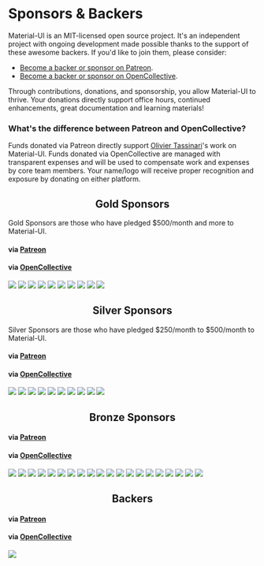 # Sponsors & Backers

Material-UI is an MIT-licensed open source project. It's an independent project with ongoing development made possible thanks to the support of these awesome backers. If you'd like to join them, please consider:
- [Become a backer or sponsor on Patreon](https://www.patreon.com/oliviertassinari).
- [Become a backer or sponsor on OpenCollective](https://opencollective.com/material-ui).

Through contributions, donations, and sponsorship, you allow Material-UI to thrive.
Your donations directly support office hours, continued enhancements, great documentation and learning materials!

### What's the difference between Patreon and OpenCollective?

Funds donated via Patreon directly support [Olivier Tassinari](https://github.com/oliviertassinari)'s work on Material-UI.
Funds donated via OpenCollective are managed with transparent expenses and will be used to compensate work and expenses by core team members.
Your name/logo will receive proper recognition and exposure by donating on either platform.

<h2 align="center">Gold Sponsors</h2>

Gold Sponsors are those who have pledged $500/month and more to Material-UI.

#### via [Patreon](https://www.patreon.com/oliviertassinari)

#### via [OpenCollective](https://opencollective.com/material-ui)

<a href="https://opencollective.com/material-ui/tiers/gold-sponsors/0/website" target="_blank"><img src="https://opencollective.com/material-ui/tiers/gold-sponsors/0/avatar.svg"></a>
<a href="https://opencollective.com/material-ui/tiers/gold-sponsors/1/website" target="_blank"><img src="https://opencollective.com/material-ui/tiers/gold-sponsors/1/avatar.svg"></a>
<a href="https://opencollective.com/material-ui/tiers/gold-sponsors/2/website" target="_blank"><img src="https://opencollective.com/material-ui/tiers/gold-sponsors/2/avatar.svg"></a>
<a href="https://opencollective.com/material-ui/tiers/gold-sponsors/3/website" target="_blank"><img src="https://opencollective.com/material-ui/tiers/gold-sponsors/3/avatar.svg"></a>
<a href="https://opencollective.com/material-ui/tiers/gold-sponsors/4/website" target="_blank"><img src="https://opencollective.com/material-ui/tiers/gold-sponsors/4/avatar.svg"></a>
<a href="https://opencollective.com/material-ui/tiers/gold-sponsors/5/website" target="_blank"><img src="https://opencollective.com/material-ui/tiers/gold-sponsors/5/avatar.svg"></a>
<a href="https://opencollective.com/material-ui/tiers/gold-sponsors/6/website" target="_blank"><img src="https://opencollective.com/material-ui/tiers/gold-sponsors/6/avatar.svg"></a>
<a href="https://opencollective.com/material-ui/tiers/gold-sponsors/7/website" target="_blank"><img src="https://opencollective.com/material-ui/tiers/gold-sponsors/7/avatar.svg"></a>
<a href="https://opencollective.com/material-ui/tiers/gold-sponsors/8/website" target="_blank"><img src="https://opencollective.com/material-ui/tiers/gold-sponsors/8/avatar.svg"></a>
<a href="https://opencollective.com/material-ui/tiers/gold-sponsors/9/website" target="_blank"><img src="https://opencollective.com/material-ui/tiers/gold-sponsors/9/avatar.svg"></a>

<h2 align="center">Silver Sponsors</h2>

Silver Sponsors are those who have pledged $250/month to $500/month to Material-UI.

#### via [Patreon](https://www.patreon.com/oliviertassinari)

#### via [OpenCollective](https://opencollective.com/material-ui)

<a href="https://opencollective.com/material-ui/tiers/silver-sponsors/0/website" target="_blank"><img src="https://opencollective.com/material-ui/tiers/silver-sponsors/0/avatar.svg"></a>
<a href="https://opencollective.com/material-ui/tiers/silver-sponsors/1/website" target="_blank"><img src="https://opencollective.com/material-ui/tiers/silver-sponsors/1/avatar.svg"></a>
<a href="https://opencollective.com/material-ui/tiers/silver-sponsors/2/website" target="_blank"><img src="https://opencollective.com/material-ui/tiers/silver-sponsors/2/avatar.svg"></a>
<a href="https://opencollective.com/material-ui/tiers/silver-sponsors/3/website" target="_blank"><img src="https://opencollective.com/material-ui/tiers/silver-sponsors/3/avatar.svg"></a>
<a href="https://opencollective.com/material-ui/tiers/silver-sponsors/4/website" target="_blank"><img src="https://opencollective.com/material-ui/tiers/silver-sponsors/4/avatar.svg"></a>
<a href="https://opencollective.com/material-ui/tiers/silver-sponsors/5/website" target="_blank"><img src="https://opencollective.com/material-ui/tiers/silver-sponsors/5/avatar.svg"></a>
<a href="https://opencollective.com/material-ui/tiers/silver-sponsors/6/website" target="_blank"><img src="https://opencollective.com/material-ui/tiers/silver-sponsors/6/avatar.svg"></a>
<a href="https://opencollective.com/material-ui/tiers/silver-sponsors/7/website" target="_blank"><img src="https://opencollective.com/material-ui/tiers/silver-sponsors/7/avatar.svg"></a>
<a href="https://opencollective.com/material-ui/tiers/silver-sponsors/8/website" target="_blank"><img src="https://opencollective.com/material-ui/tiers/silver-sponsors/8/avatar.svg"></a>
<a href="https://opencollective.com/material-ui/tiers/silver-sponsors/9/website" target="_blank"><img src="https://opencollective.com/material-ui/tiers/silver-sponsors/9/avatar.svg"></a>

<h2 align="center">Bronze Sponsors</h2>

#### via [Patreon](https://www.patreon.com/oliviertassinari)

#### via [OpenCollective](https://opencollective.com/material-ui)

<a href="https://opencollective.com/material-ui/tiers/bronze-sponsors/0/website" target="_blank"><img src="https://opencollective.com/material-ui/tiers/bronze-sponsors/0/avatar.svg"></a>
<a href="https://opencollective.com/material-ui/tiers/bronze-sponsors/1/website" target="_blank"><img src="https://opencollective.com/material-ui/tiers/bronze-sponsors/1/avatar.svg"></a>
<a href="https://opencollective.com/material-ui/tiers/bronze-sponsors/2/website" target="_blank"><img src="https://opencollective.com/material-ui/tiers/bronze-sponsors/2/avatar.svg"></a>
<a href="https://opencollective.com/material-ui/tiers/bronze-sponsors/3/website" target="_blank"><img src="https://opencollective.com/material-ui/tiers/bronze-sponsors/3/avatar.svg"></a>
<a href="https://opencollective.com/material-ui/tiers/bronze-sponsors/4/website" target="_blank"><img src="https://opencollective.com/material-ui/tiers/bronze-sponsors/4/avatar.svg"></a>
<a href="https://opencollective.com/material-ui/tiers/bronze-sponsors/5/website" target="_blank"><img src="https://opencollective.com/material-ui/tiers/bronze-sponsors/5/avatar.svg"></a>
<a href="https://opencollective.com/material-ui/tiers/bronze-sponsors/6/website" target="_blank"><img src="https://opencollective.com/material-ui/tiers/bronze-sponsors/6/avatar.svg"></a>
<a href="https://opencollective.com/material-ui/tiers/bronze-sponsors/7/website" target="_blank"><img src="https://opencollective.com/material-ui/tiers/bronze-sponsors/7/avatar.svg"></a>
<a href="https://opencollective.com/material-ui/tiers/bronze-sponsors/8/website" target="_blank"><img src="https://opencollective.com/material-ui/tiers/bronze-sponsors/8/avatar.svg"></a>
<a href="https://opencollective.com/material-ui/tiers/bronze-sponsors/9/website" target="_blank"><img src="https://opencollective.com/material-ui/tiers/bronze-sponsors/9/avatar.svg"></a>
<a href="https://opencollective.com/material-ui/tiers/bronze-sponsors/10/website" target="_blank"><img src="https://opencollective.com/material-ui/tiers/bronze-sponsors/10/avatar.svg"></a>
<a href="https://opencollective.com/material-ui/tiers/bronze-sponsors/11/website" target="_blank"><img src="https://opencollective.com/material-ui/tiers/bronze-sponsors/11/avatar.svg"></a>
<a href="https://opencollective.com/material-ui/tiers/bronze-sponsors/12/website" target="_blank"><img src="https://opencollective.com/material-ui/tiers/bronze-sponsors/12/avatar.svg"></a>
<a href="https://opencollective.com/material-ui/tiers/bronze-sponsors/13/website" target="_blank"><img src="https://opencollective.com/material-ui/tiers/bronze-sponsors/13/avatar.svg"></a>
<a href="https://opencollective.com/material-ui/tiers/bronze-sponsors/14/website" target="_blank"><img src="https://opencollective.com/material-ui/tiers/bronze-sponsors/14/avatar.svg"></a>
<a href="https://opencollective.com/material-ui/tiers/bronze-sponsors/15/website" target="_blank"><img src="https://opencollective.com/material-ui/tiers/bronze-sponsors/15/avatar.svg"></a>
<a href="https://opencollective.com/material-ui/tiers/bronze-sponsors/16/website" target="_blank"><img src="https://opencollective.com/material-ui/tiers/bronze-sponsors/16/avatar.svg"></a>
<a href="https://opencollective.com/material-ui/tiers/bronze-sponsors/17/website" target="_blank"><img src="https://opencollective.com/material-ui/tiers/bronze-sponsors/17/avatar.svg"></a>
<a href="https://opencollective.com/material-ui/tiers/bronze-sponsors/18/website" target="_blank"><img src="https://opencollective.com/material-ui/tiers/bronze-sponsors/18/avatar.svg"></a>
<a href="https://opencollective.com/material-ui/tiers/bronze-sponsors/19/website" target="_blank"><img src="https://opencollective.com/material-ui/tiers/bronze-sponsors/19/avatar.svg"></a>

<h2 align="center">Backers</h2>

#### via [Patreon](https://www.patreon.com/oliviertassinari)

#### via [OpenCollective](https://opencollective.com/material-ui)

<a href="https://opencollective.com/material-ui#backers" target="_blank"><img src="https://opencollective.com/material-ui/backers.svg?width=890"></a>
